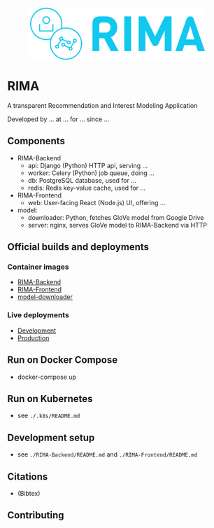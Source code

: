 <p align="center">
<a href="https://rima.sc.inko.cloud/" target="_blank" rel="noopener noreferrer">
<img height="120px" src="RIMA-Frontend/nodejs/public/images/rimaLogo.svg" alt="re-frame logo">
</a>
</p>

# RIMA

A transparent Recommendation and Interest Modeling Application

Developed by ... at ... for ... since ...

## Components

- RIMA-Backend
  - api: Django (Python) HTTP api, serving ...
  - worker: Celery (Python) job queue, doing ...
  - db: PostgreSQL database, used for ...
  - redis: Redis key-value cache, used for ...
- RIMA-Frontend
  - web: User-facing React (Node.js) UI, offering ...
- model:
  - downloader: Python, fetches GloVe model from Google Drive
  - server: nginx, serves GloVe model to RIMA-Backend via HTTP

## Official builds and deployments

### Container images

- [RIMA-Backend](https://hub.docker.com/repository/docker/inko/soco-rima-backend)
- [RIMA-Frontend](https://hub.docker.com/repository/docker/inko/soco-rima-frontend)
- [model-downloader](https://hub.docker.com/repository/docker/inko/soco-rima-model-downloader)

### Live deployments

- [Development](https://rima-dev.sc.inko.cloud/)
- [Production](https://rima.sc.inko.cloud/)

## Run on Docker Compose

- docker-compose up

## Run on Kubernetes

- see `./.k8s/README.md`

## Development setup

- see `./RIMA-Backend/README.md` and `./RIMA-Frontend/README.md`

## Citations

- (Bibtex)

## Contributing
